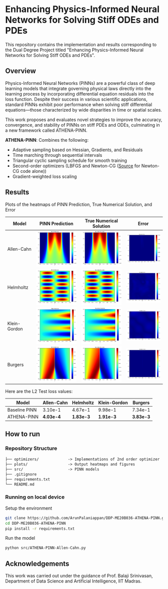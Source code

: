 # Enhancing Physics-Informed Neural Networks for Solving Stiff ODEs and PDEs

This repository contains the implementation and results corresponding to the Dual Degree Project titled "Enhancing Physics-Informed Neural Networks for Solving Stiff ODEs and PDEs".

## Overview

Physics-Informed Neural Networks (PINNs) are a powerful class of deep learning models that integrate governing physical laws directly into the learning process by incorporating differential equation residuals into the loss function. Despite their success in various scientific applications, standard PINNs exhibit poor performance when solving stiff differential equations—those characterized by wide disparities in time or spatial scales.

This work proposes and evaluates novel strategies to improve the accuracy, convergence, and stability of PINNs on stiff PDEs and ODEs, culminating in a new framework called ATHENA-PINN.

**ATHENA-PINN**: Combines the following:
  - Adaptive sampling based on Hessian, Gradients, and Residuals
  - Time marching through sequential intervals
  - Triangular cyclic sampling schedule for smooth training
  - Second-order optimizers (LBFGS and Newton-CG ([Source](https://github.com/pratikrathore8/opt_for_pinns/blob/main/src/opts/nys_newton_cg.py) for Newton-CG code alone))
  - Gradient-weighted loss scaling

## Results

Plots of the heatmaps of PINN Prediction, True Numerical Solution, and Error

| Model        | PINN Prediction | True Numerical Solution | Error |
| ------------ | --------------- | ------------------------ | ----- |
| Allen-Cahn   | <img src="plots/M4-pinn.png" width="200"/> | <img src="plots/numerical.png" width="200"/> | <img src="plots/M4-error.png" width="200"/> |
| Helmholtz    | <img src="plots/Helm-pinn.png" width="200"/> | <img src="plots/Helm-numerical.png" width="200"/> | <img src="plots/Helm-error.png" width="200"/> |
| Klein-Gordon | <img src="plots/Klein-pinn.png" width="200"/> | <img src="plots/Klein-numerical.png" width="200"/> | <img src="plots/Klein-error.png" width="200"/> |
| Burgers      | <img src="plots/Burger-pinn.png" width="200"/> | <img src="plots/Burger-numerical.png" width="200"/> | <img src="plots/Burger-error.png" width="200"/> |

Here are the L2 Test loss values:

| Model       | Allen-Cahn  | Helmholtz    | Klein-Gordon | Burgers |
| ------------ | ---------------------- | ------------ | ------------ | ------- |
| Baseline PINN | 3.10e-1              | 4.67e-1     | 9.98e-1     | 7.34e-1      |
| ATHENA-PINN  | **4.03e-4**           | **1.83e-3** | **1.91e-3** | **3.83e-3**  |

## How to run

### Repository Structure

```
├── optimizers/             -> Implementations of 2nd order optimizer  
├── plots/                  -> Output heatmaps and figures  
├── src/                    -> PINN models    
├── .gitignore           
├── requirements.txt    
└── README.md 
```

### Running on local device

Setup the environment
```bash
git clone https://github.com/ArunPalaniappan/DDP-ME20B036-ATHENA-PINN.git
cd DDP-ME20B036-ATHENA-PINN
pip install -r requirements.txt
 ```

Run the model
```bash
python src/ATHENA-PINN-Allen-Cahn.py
 ```
## Acknowledgements

This work was carried out under the guidance of Prof. Balaji Srinivasan, Department of Data Science and Artificial Intelligence, IIT Madras.
